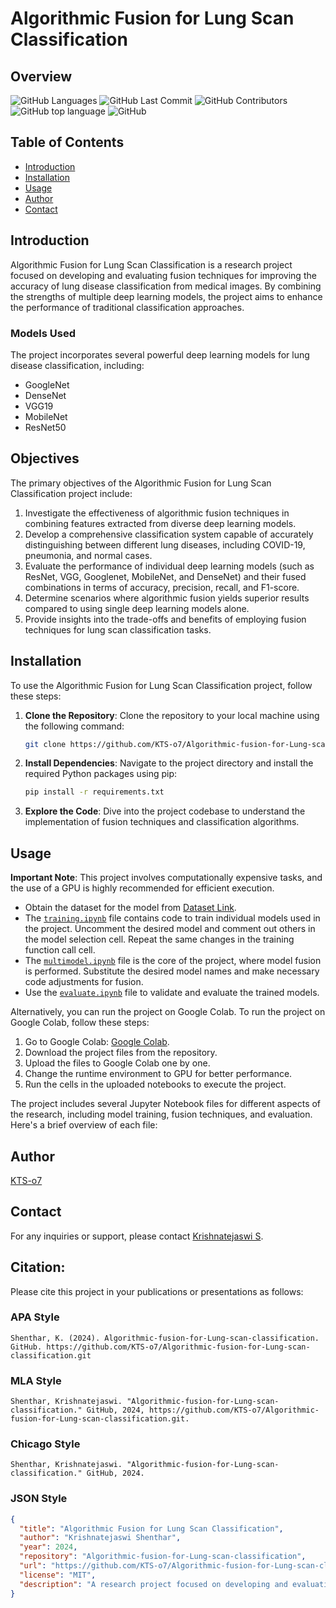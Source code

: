 # Algorithmic Fusion for Lung Scan Classification

## Overview

![GitHub Languages](https://img.shields.io/github/languages/count/KTS-o7/Algorithmic-fusion-for-Lung-scan-classification)
![GitHub Last Commit](https://img.shields.io/github/last-commit/KTS-o7/Algorithmic-fusion-for-Lung-scan-classification)
![GitHub Contributors](https://img.shields.io/github/contributors/KTS-o7/Algorithmic-fusion-for-Lung-scan-classification)
![GitHub top language](https://img.shields.io/github/languages/top/KTS-o7/Algorithmic-fusion-for-Lung-scan-classification)
![GitHub](https://img.shields.io/github/license/KTS-o7/Algorithmic-fusion-for-Lung-scan-classification)

## Table of Contents

- [Introduction](#introduction)
- [Installation](#installation)
- [Usage](#usage)
- [Author](#author)
- [Contact](#contact)

## Introduction

Algorithmic Fusion for Lung Scan Classification is a research project focused on developing and evaluating fusion techniques for improving the accuracy of lung disease classification from medical images. By combining the strengths of multiple deep learning models, the project aims to enhance the performance of traditional classification approaches.

### Models Used

The project incorporates several powerful deep learning models for lung disease classification, including:

- GoogleNet
- DenseNet
- VGG19
- MobileNet
- ResNet50

## Objectives

The primary objectives of the Algorithmic Fusion for Lung Scan Classification project include:

1. Investigate the effectiveness of algorithmic fusion techniques in combining features extracted from diverse deep learning models.
2. Develop a comprehensive classification system capable of accurately distinguishing between different lung diseases, including COVID-19, pneumonia, and normal cases.
3. Evaluate the performance of individual deep learning models (such as ResNet, VGG, Googlenet, MobileNet, and DenseNet) and their fused combinations in terms of accuracy, precision, recall, and F1-score.
4. Determine scenarios where algorithmic fusion yields superior results compared to using single deep learning models alone.
5. Provide insights into the trade-offs and benefits of employing fusion techniques for lung scan classification tasks.

## Installation

To use the Algorithmic Fusion for Lung Scan Classification project, follow these steps:

1. **Clone the Repository**: Clone the repository to your local machine using the following command:

   ```bash
   git clone https://github.com/KTS-o7/Algorithmic-fusion-for-Lung-scan-classification.git
   ```

2. **Install Dependencies**: Navigate to the project directory and install the required Python packages using pip:

   ```bash
   pip install -r requirements.txt
   ```

3. **Explore the Code**: Dive into the project codebase to understand the implementation of fusion techniques and classification algorithms.

## Usage

**Important Note**: This project involves computationally expensive tasks, and the use of a GPU is highly recommended for efficient execution.

- Obtain the dataset for the model from [Dataset Link](https://www.kaggle.com/datasets/anaselmasry/covid19normalpneumonia-ct-images?select=COVID2_CT).
- The [`training.ipynb`](./SingularTraining.ipynb) file contains code to train individual models used in the project. Uncomment the desired model and comment out others in the model selection cell. Repeat the same changes in the training function call cell.
- The [`multimodel.ipynb`](./Multimodel.ipynb) file is the core of the project, where model fusion is performed. Substitute the desired model names and make necessary code adjustments for fusion.
- Use the [`evaluate.ipynb`](./Evalutaion.ipynb) file to validate and evaluate the trained models.

Alternatively, you can run the project on Google Colab.
To run the project on Google Colab, follow these steps:

1. Go to Google Colab: [Google Colab](https://colab.research.google.com/).
2. Download the project files from the repository.
3. Upload the files to Google Colab one by one.
4. Change the runtime environment to GPU for better performance.
5. Run the cells in the uploaded notebooks to execute the project.

The project includes several Jupyter Notebook files for different aspects of the research, including model training, fusion techniques, and evaluation. Here's a brief overview of each file:

## Author

[KTS-o7](https://github.com/KTS-o7)

## Contact

For any inquiries or support, please contact [Krishnatejaswi S](mailto:shentharkrishnatejaswi@gmail.com).

## Citation:

Please cite this project in your publications or presentations as follows:

### APA Style

```
Shenthar, K. (2024). Algorithmic-fusion-for-Lung-scan-classification. GitHub. https://github.com/KTS-o7/Algorithmic-fusion-for-Lung-scan-classification.git
```

### MLA Style

```
Shenthar, Krishnatejaswi. "Algorithmic-fusion-for-Lung-scan-classification." GitHub, 2024, https://github.com/KTS-o7/Algorithmic-fusion-for-Lung-scan-classification.git.
```

### Chicago Style

```
Shenthar, Krishnatejaswi. "Algorithmic-fusion-for-Lung-scan-classification." GitHub, 2024.
```

### JSON Style

```json
{
  "title": "Algorithmic Fusion for Lung Scan Classification",
  "author": "Krishnatejaswi Shenthar",
  "year": 2024,
  "repository": "Algorithmic-fusion-for-Lung-scan-classification",
  "url": "https://github.com/KTS-o7/Algorithmic-fusion-for-Lung-scan-classification.git",
  "license": "MIT",
  "description": "A research project focused on developing and evaluating fusion techniques for improving the accuracy of lung disease classification from medical images."
}
```
